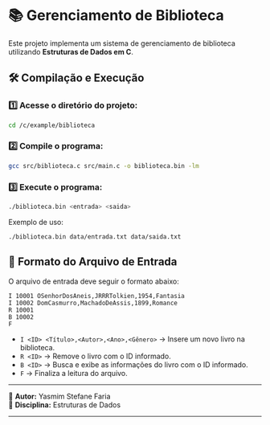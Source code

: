 # 📚 Gerenciamento de Biblioteca

Este projeto implementa um sistema de gerenciamento de biblioteca utilizando **Estruturas de Dados em C**.

## 🛠️ Compilação e Execução

### 1️⃣ Acesse o diretório do projeto:
```bash
cd /c/example/biblioteca
```

### 2️⃣ Compile o programa:
```bash
gcc src/biblioteca.c src/main.c -o biblioteca.bin -lm
```

### 3️⃣ Execute o programa:
```bash
./biblioteca.bin <entrada> <saida>
```
Exemplo de uso:
```bash
./biblioteca.bin data/entrada.txt data/saida.txt
```

## 📜 Formato do Arquivo de Entrada
O arquivo de entrada deve seguir o formato abaixo:
```
I 10001 OSenhorDosAneis,JRRRTolkien,1954,Fantasia
I 10002 DomCasmurro,MachadoDeAssis,1899,Romance
R 10001
B 10002
F
```
- `I <ID> <Título>,<Autor>,<Ano>,<Gênero>` → Insere um novo livro na biblioteca.  
- `R <ID>` → Remove o livro com o ID informado.  
- `B <ID>` → Busca e exibe as informações do livro com o ID informado.  
- `F` → Finaliza a leitura do arquivo.  


---

📌 **Autor:** Yasmim Stefane Faria  
📌 **Disciplina:** Estruturas de Dados  

---

